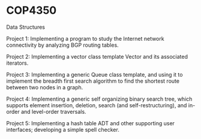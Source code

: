 # COP4350
Data Structures

Project 1: Implementing a program to study the Internet network connectivity by analyzing BGP routing tables.

Project 2: Implementing a vector class template Vector and its associated iterators.

Project 3: Implementing a generic Queue class template, and using it to implement the breadth first search algorithm to find the shortest route between two nodes in a graph. 

Project 4: Implementing a generic self organizing binary search tree, which supports element insertion, deletion, search (and self-restructuring), and in-order and level-order traversals.

Project 5: Implementing a hash table ADT and other supporting user interfaces; developing a simple spell checker.
